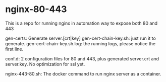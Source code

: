 # nginx-80-443

This is a repo for running nginx in automation way to expose both 80 and 443

gen-certs: Generate server.[crt|key]
    gen-cert-chain-key.sh: just run it to generate.
    gen-cert-chain-key.sh.log: the running logs, please notice the first line.
    
conf.d: 2 configuration files for 80 and 443, plus generated server.crt and server.key. No optimization for ssl yet.

nginx-443-80.sh: The docker command to run nginx server as a container.
